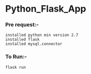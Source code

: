 # Python_Flask_App

### Pre request:-
    installed python min version 2.7
    installed flask
    installed mysql.connector
### To Run:-
    flask run
